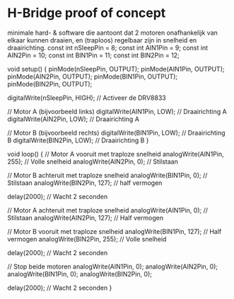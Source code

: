 # H-Bridge proof of concept

minimale hard- & software die aantoont dat 2 motoren onafhankelijk van elkaar kunnen draaien, en (traploos) regelbaar zijn in snelheid en draairichting.
const int nSleepPin = 8;
const int AIN1Pin = 9;
const int AIN2Pin = 10;
const int BIN1Pin = 11;
const int BIN2Pin = 12;

void setup() {
  pinMode(nSleepPin, OUTPUT);
  pinMode(AIN1Pin, OUTPUT);
  pinMode(AIN2Pin, OUTPUT);
  pinMode(BIN1Pin, OUTPUT);
  pinMode(BIN2Pin, OUTPUT);

  digitalWrite(nSleepPin, HIGH); // Activeer de DRV8833

  // Motor A (bijvoorbeeld links)
  digitalWrite(AIN1Pin, LOW);  // Draairichting A
  digitalWrite(AIN2Pin, LOW);  // Draairichting A

  // Motor B (bijvoorbeeld rechts)
  digitalWrite(BIN1Pin, LOW);  // Draairichting B
  digitalWrite(BIN2Pin, LOW);  // Draairichting B
}

void loop() {
  // Motor A vooruit met traploze snelheid
  analogWrite(AIN1Pin, 255); // Volle snelheid
  analogWrite(AIN2Pin, 0);   // Stilstaan

  // Motor B achteruit met traploze snelheid
  analogWrite(BIN1Pin, 0);   // Stilstaan
  analogWrite(BIN2Pin, 127); // half vermogen

  delay(2000);  // Wacht 2 seconden

  // Motor A achteruit met traploze snelheid
  analogWrite(AIN1Pin, 0);   // Stilstaan
  analogWrite(AIN2Pin, 127); // Half vermogen

  // Motor B vooruit met traploze snelheid
  analogWrite(BIN1Pin, 127); // Half vermogen
  analogWrite(BIN2Pin, 255); // Volle snelheid

  delay(2000);  // Wacht 2 seconden

  // Stop beide motoren
  analogWrite(AIN1Pin, 0);
  analogWrite(AIN2Pin, 0);
  analogWrite(BIN1Pin, 0);
  analogWrite(BIN2Pin, 0);

  delay(2000);  // Wacht 2 seconden
}
